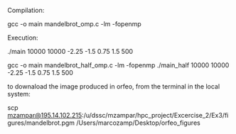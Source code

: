 Compilation:

gcc -o main mandelbrot_omp.c -lm -fopenmp

Execution:

./main 10000 10000 -2.25 -1.5 0.75 1.5 500

gcc -o main mandelbrot_half_omp.c -lm -fopenmp
./main_half 10000 10000 -2.25 -1.5 0.75 1.5 500



to downaload the image produced in orfeo, from the terminal in the local system:

scp mzampar@195.14.102.215:/u/dssc/mzampar/hpc_project/Excercise_2/Ex3/figures/mandelbrot.pgm /Users/marcozamp/Desktop/orfeo_figures


